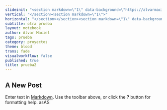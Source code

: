 ```yaml
---
slideinit: "<section markdown=\"1\" data-background=\"https://alvarmaciel.github.io/quintogrado/img/slidebackground.png\"><section markdown=\"1\">"
vertical: "</section><section markdown=\"1\">"
horizontal: "</section></section><section markdown=\"1\" data-background=\"https://alvarmaciel.github.io/quintogrado/img/slidebackground.png\"><section markdown=\"1\">"
subtitle: otra prueba
layout: notebook
author: Alvar Maciel
tags: prueba
category: proyectos
theme: blood
trans: fade
visualworkflow: false
published: true
title: prueba2
---
```




## A New Post

Enter text in [Markdown](http://daringfireball.net/projects/markdown/). Use the toolbar above, or click the **?** button for formatting help.
asAS
